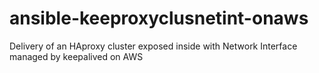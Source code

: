 # ansible-keeproxyclusnetint-onaws
Delivery of an HAproxy cluster exposed inside with Network Interface managed by keepalived on AWS

